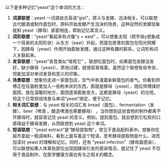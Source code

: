 以下是多种记忆“yeast”这个单词的方法：
1. **词源联想**：yeast 一词源自古英语“gist”，原义与发酵、泡沫相关。可以联想古代酿酒或制作面包时，原料开始发酵产生泡沫的场景，这种自然的发酵现象就和 yeast（酵母）紧密相连，帮助记忆其含义。
2. **词形联想**：“yeast”看起来有点像“y + east” 。可以想象太阳（把字母y想象成一个简易的太阳形状）从东方（east）升起，而面包房里的面包在阳光照耀下，因酵母（yeast）作用开始膨胀发酵。通过这种有趣的联系，让词形和词义关联起来。
3. **发音联想**：“yeast”发音类似“噎死它” 。联想吃面包时，如果面包发酵没发好，缺少酵母（yeast），质地过硬，就很容易噎着。虽然这个联想有些夸张，但能加深对单词发音和意义的印象。
4. **场景联想**：想象你走进一家面包店，空气中弥漫着新鲜面包的香气。你看到师傅正在往面粉里加入一些粉末状的东西，那就是酵母（yeast），随后师傅揉好面团，放在温暖的地方，面团逐渐膨胀变大，这都是酵母（yeast）的功劳。将这个日常烘焙场景与单词“yeast”绑定，便于记忆。
5. **相关词汇联想**：与 yeast 相关的词汇有 bread（面包）、fermentation（发酵）、beer（啤酒 ，酿造啤酒也需要酵母） 。当你想到这些食物的制作都离不开酵母时，就容易记住 yeast 的含义。例如，提到面包，就会想到它松软的口感得益于酵母发酵，从而联想到 yeast 这个单词。
6. **短语联想**：“yeast extract”是“酵母提取物”，常见于食品配料表中。想象你在超市拿起一瓶调味料，看到上面写着这个短语，思考酵母提取物是什么，进而加深对 yeast 的理解和记忆。同时，还有 “yeast infection”（酵母菌感染），可以联想如果人体某些部位出现因酵母引发的感染情况，就记住了 yeast 不仅用于食品制作，在医学健康方面也有与之相关的概念。 